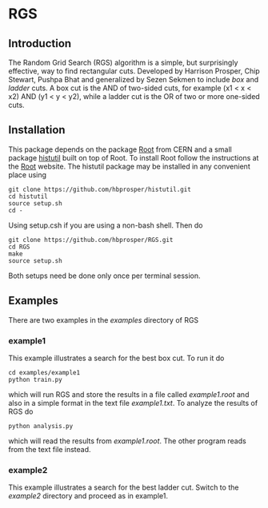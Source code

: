 # RGS
## Introduction
The Random Grid Search (RGS) algorithm is a simple, but surprisingly effective, way to find rectangular cuts. Developed by Harrison Prosper, Chip Stewart, Pushpa Bhat and generalized by Sezen Sekmen to include *box* and *ladder* cuts. A box cut is the AND of two-sided cuts, for example (x1 < x < x2) AND (y1 < y < y2), while a ladder cut is the OR of two or more one-sided cuts.

## Installation
This package depends on the package [Root](https://root.cern.ch/downloading-root) from CERN and a small package [histutil](https://github.com/hbprosper/histutil) built on top of Root. To install Root follow the instructions at the [Root](https://root.cern.ch/downloading-root) website. The histutil package may be installed in any convenient place using 
```
git clone https://github.com/hbprosper/histutil.git
cd histutil
source setup.sh
cd -
```
Using setup.csh if you are using a non-bash shell. Then do
```
git clone https://github.com/hbprosper/RGS.git
cd RGS
make
source setup.sh
```
Both setups need be done only once per terminal session.

## Examples
There are two examples in the *examples* directory of RGS
### example1
This example illustrates a search for the best box cut. To run it do
```
cd examples/example1
python train.py
```
which will run RGS and store the results in a file called *example1.root* and also in a simple format in the text file *example1.txt*. To analyze the results of RGS do
```
python analysis.py
```
which will read the results from *example1.root*. The other program reads from the text file instead.

### example2
This example illustrates a search for the best ladder cut. Switch to the *example2* directory and proceed as in example1. 
